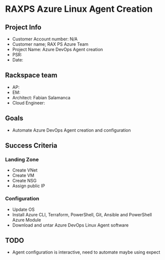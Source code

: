 # RAXPS Azure Linux Agent Creation

## Project Info
* Customer Account number: N/A
* Customer name; RAX PS Azure Team
* Project Name: Azure DevOps Agent creation
* PSR:
* Date:

## Rackspace team
* AP:
* EM: 
* Architect: Fabian Salamanca
* Cloud Engineer: 

## Goals
* Automate Azure DevOps Agent creation and configuration

## Success Criteria

### Landing Zone
* Create VNet
* Create VM
* Create NSG
* Assign public IP

### Configuration
* Update OS
* Install Azure CLI, Terraform, PowerShell, Git, Ansible and PowerShell Azure Module
* Download and untar Azure DevOps Linux Agent software

## TODO
* Agent configuration is interactive, need to automate maybe using expect

